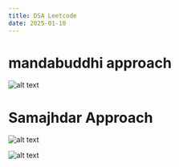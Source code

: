```yaml
---
title: DSA Leetcode
date: 2025-01-10
---
```


# mandabuddhi approach

![alt text](/images/Pastedimage20250103181102.png)

# Samajhdar Approach

![alt text](/images/Pastedimage20250103182451.png)


![alt text](/images/Pastedimage20250103220844.png)

